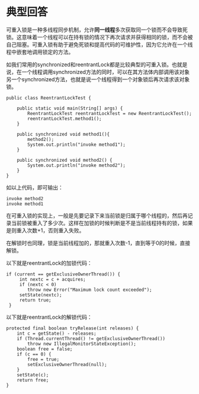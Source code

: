 # 典型回答


可重入锁是一种多线程同步机制，允许**同一线程**多次获取同一个锁而不会导致死锁。这意味着一个线程可以在持有锁的情况下再次请求并获得相同的锁，而不会被自己阻塞。可重入锁有助于避免死锁和提高代码的可维护性，因为它允许在一个线程中嵌套地调用锁定的方法。



如我们常用的synchronized和reentrantLock都是比较典型的可重入锁。也就是说，<font style="color:rgb(18, 18, 18);">在一个线程调用synchronized方法的同时，可以在其方法体内部调用该对象另一个synchronized方法，也就是说一个线程得到一个对象锁后再次请求该对象锁。</font>

<font style="color:rgb(18, 18, 18);"></font>

```plain
public class ReentrantLockTest {

    public static void main(String[] args) {
        ReentrantLockTest reentrantLockTest = new ReentrantLockTest();
        reentrantLockTest.method1();
    }

    public synchronized void method1(){
        method2();
        System.out.println("invoke method1");
    }

    public synchronized void method2() {
        System.out.println("invoke method2");
    }
}

```

如以上代码，即可输出：



```plain
invoke method2
invoke method1
```



在可重入锁的实现上，一般是先要记录下来当前锁是归属于哪个线程的，然后再记录当前锁被重入了多少次。这样在加锁的时候判断是不是当前线程持有的锁，如果是则重入次数+1，否则重入失败。



在解锁时也同理，锁是当前线程加的，那就重入次数-1，直到等于0的时候，直接解锁。



以下就是reentrantLock的加锁代码：



```plain
if (current == getExclusiveOwnerThread()) {
     int nextc = c + acquires;
     if (nextc < 0)
     	throw new Error("Maximum lock count exceeded");
     setState(nextc);
     return true;
 }
```



以下就是reentrantLock的解锁代码：

```plain
protected final boolean tryRelease(int releases) {
    int c = getState() - releases;
    if (Thread.currentThread() != getExclusiveOwnerThread())
        throw new IllegalMonitorStateException();
    boolean free = false;
    if (c == 0) {
        free = true;
        setExclusiveOwnerThread(null);
    }
    setState(c);
    return free;
}
```

